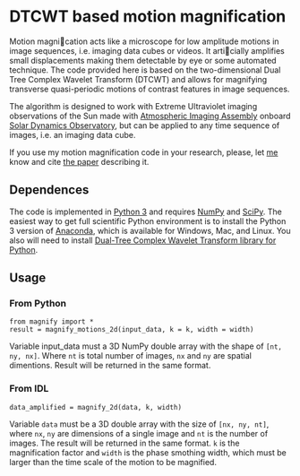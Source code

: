 
# DTCWT based motion magnification
Motion magnication acts like a microscope for low amplitude motions in image sequences, i.e. imaging data cubes or videos. It articially amplifies small displacements making them detectable by eye or some automated technique. The code provided here  is based on the two-dimensional Dual Tree Complex Wavelet Transform (DTCWT) and  allows for magnifying transverse quasi-periodic motions of contrast features in image sequences. 

The algorithm is designed to work with Extreme Ultraviolet imaging observations of the Sun made with [Atmospheric Imaging Assembly](http://aia.lmsal.com) onboard [Solar Dynamics Observatory](http://sdo.gsfc.nasa.gov), but can be applied to any time sequence of images, i.e. an imaging data cube.

If you use my motion magnification code in your research, please, let [me](mailto:sergey.istp@gmail.com) know and cite [the paper](http://adsabs.harvard.edu/doi/10.1007/s11207-016-1013-z) describing it.

## Dependences
The  code is implemented in [Python 3](https://www.python.org) and requires [NumPy](http://www.numpy.org) and  [SciPy](http://scipy.org). The easiest way to get full scientific Python environment is to install the Python  3 version of [Anaconda](https://www.continuum.io/downloads), which is available for Windows, Mac, and Linux. 
You also will need to install [Dual-Tree Complex Wavelet Transform library for Python](https://github.com/rjw57/dtcwt).
## Usage
### From Python
    from magnify import *
    result = magnify_motions_2d(input_data, k = k, width = width)
Variable input_data must a 3D NumPy double array with the shape of `[nt, ny, nx]`. Where `nt`  is total number of images, `nx` and `ny` are spatial dimentions. Result will be returned in the same format. 
 
### From IDL
    data_amplified = magnify_2d(data, k, width)
Variable `data` must be a 3D double array with the size of `[nx, ny, nt]`,  where `nx`,  `ny`  are dimensions of a single image and `nt` is the number of images. The result will be returned in the same format. `k` is the magnification factor and `width` is the phase smothing width, which must be larger than the time scale of the motion to be magnified. 
